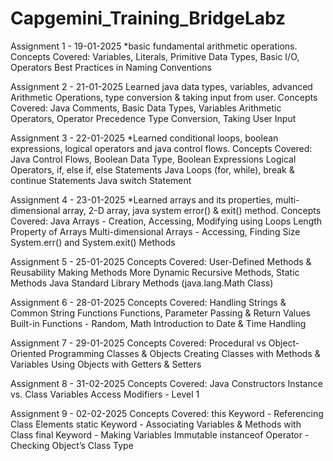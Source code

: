 # Capgemini_Training_BridgeLabz

Assignment 1 - 19-01-2025 \*basic fundamental arithmetic operations. Concepts Covered: Variables, Literals, Primitive Data Types, Basic I/O, Operators Best Practices in Naming Conventions

Assignment 2 - 21-01-2025 Learned java data types, variables, advanced Arithmetic Operations, type conversion & taking input from user.
Concepts Covered: Java Comments, Basic Data Types, Variables Arithmetic Operators, Operator Precedence Type Conversion, Taking User Input

Assignment 3 - 22-01-2025 \*Learned conditional loops, boolean expressions, logical operators and java control flows. Concepts Covered: Java Control Flows, Boolean Data Type, Boolean Expressions Logical Operators, if, else if, else Statements Java Loops (for, while), break & continue Statements Java switch Statement

Assignment 4 - 23-01-2025 \*Learned arrays and its properties, multi-dimensional array, 2-D array, java system error() & exit() method. Concepts Covered: Java Arrays - Creation, Accessing, Modifying using Loops Length Property of Arrays Multi-dimensional Arrays - Accessing, Finding Size System.err() and System.exit() Methods

Assignment 5 - 25-01-2025 Concepts Covered: User-Defined Methods & Reusability Making Methods More Dynamic Recursive Methods, Static Methods Java Standard Library Methods (java.lang.Math Class)

Assignment 6 - 28-01-2025 Concepts Covered: Handling Strings & Common String Functions Functions, Parameter Passing & Return Values Built-in Functions - Random, Math Introduction to Date & Time Handling

Assignment 7 - 29-01-2025 Concepts Covered: Procedural vs Object-Oriented Programming Classes & Objects Creating Classes with Methods & Variables Using Objects with Getters & Setters

Assignment 8 - 31-02-2025 Concepts Covered: Java Constructors Instance vs. Class Variables Access Modifiers - Level 1

Assignment 9 - 02-02-2025
Concepts Covered: this Keyword - Referencing Class Elements
static Keyword - Associating Variables & Methods with Class
final Keyword - Making Variables Immutable
instanceof Operator - Checking Object’s Class Type
